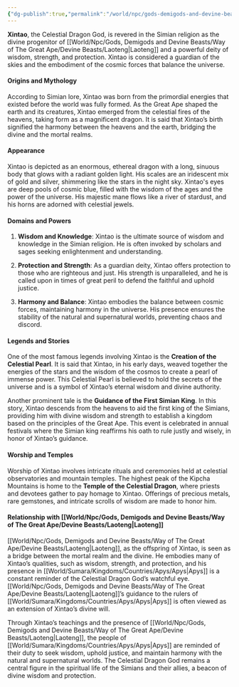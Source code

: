 ```yaml
---
{"dg-publish":true,"permalink":"/world/npc/gods-demigods-and-devine-beasts/way-of-the-great-ape/gods/xintao-the-celestial-dragon-god/"}
---
```


**Xintao**, the Celestial Dragon God, is revered in the Simian religion as the divine progenitor of [[World/Npc/Gods, Demigods and Devine Beasts/Way of The Great Ape/Devine Beasts/Laoteng\|Laoteng]] and a powerful deity of wisdom, strength, and protection. Xintao is considered a guardian of the skies and the embodiment of the cosmic forces that balance the universe.

#### Origins and Mythology

According to Simian lore, Xintao was born from the primordial energies that existed before the world was fully formed. As the Great Ape shaped the earth and its creatures, Xintao emerged from the celestial fires of the heavens, taking form as a magnificent dragon. It is said that Xintao’s birth signified the harmony between the heavens and the earth, bridging the divine and the mortal realms.

#### Appearance

Xintao is depicted as an enormous, ethereal dragon with a long, sinuous body that glows with a radiant golden light. His scales are an iridescent mix of gold and silver, shimmering like the stars in the night sky. Xintao's eyes are deep pools of cosmic blue, filled with the wisdom of the ages and the power of the universe. His majestic mane flows like a river of stardust, and his horns are adorned with celestial jewels.

#### Domains and Powers

1. **Wisdom and Knowledge**: Xintao is the ultimate source of wisdom and knowledge in the Simian religion. He is often invoked by scholars and sages seeking enlightenment and understanding.
    
2. **Protection and Strength**: As a guardian deity, Xintao offers protection to those who are righteous and just. His strength is unparalleled, and he is called upon in times of great peril to defend the faithful and uphold justice.
    
3. **Harmony and Balance**: Xintao embodies the balance between cosmic forces, maintaining harmony in the universe. His presence ensures the stability of the natural and supernatural worlds, preventing chaos and discord.
    

#### Legends and Stories

One of the most famous legends involving Xintao is the **Creation of the Celestial Pearl**. It is said that Xintao, in his early days, weaved together the energies of the stars and the wisdom of the cosmos to create a pearl of immense power. This Celestial Pearl is believed to hold the secrets of the universe and is a symbol of Xintao’s eternal wisdom and divine authority.

Another prominent tale is the **Guidance of the First Simian King**. In this story, Xintao descends from the heavens to aid the first king of the Simians, providing him with divine wisdom and strength to establish a kingdom based on the principles of the Great Ape. This event is celebrated in annual festivals where the Simian king reaffirms his oath to rule justly and wisely, in honor of Xintao’s guidance.

#### Worship and Temples

Worship of Xintao involves intricate rituals and ceremonies held at celestial observatories and mountain temples. The highest peak of the Kipcha Mountains is home to the **Temple of the Celestial Dragon**, where priests and devotees gather to pay homage to Xintao. Offerings of precious metals, rare gemstones, and intricate scrolls of wisdom are made to honor him.

#### Relationship with [[World/Npc/Gods, Demigods and Devine Beasts/Way of The Great Ape/Devine Beasts/Laoteng\|Laoteng]]

[[World/Npc/Gods, Demigods and Devine Beasts/Way of The Great Ape/Devine Beasts/Laoteng\|Laoteng]], as the offspring of Xintao, is seen as a bridge between the mortal realm and the divine. He embodies many of Xintao’s qualities, such as wisdom, strength, and protection, and his presence in [[World/Sumara/Kingdoms/Countries/Apys/Apys\|Apys]] is a constant reminder of the Celestial Dragon God’s watchful eye. [[World/Npc/Gods, Demigods and Devine Beasts/Way of The Great Ape/Devine Beasts/Laoteng\|Laoteng]]’s guidance to the rulers of [[World/Sumara/Kingdoms/Countries/Apys/Apys\|Apys]] is often viewed as an extension of Xintao’s divine will.

Through Xintao’s teachings and the presence of [[World/Npc/Gods, Demigods and Devine Beasts/Way of The Great Ape/Devine Beasts/Laoteng\|Laoteng]], the people of [[World/Sumara/Kingdoms/Countries/Apys/Apys\|Apys]] are reminded of their duty to seek wisdom, uphold justice, and maintain harmony with the natural and supernatural worlds. The Celestial Dragon God remains a central figure in the spiritual life of the Simians and their allies, a beacon of divine wisdom and protection.